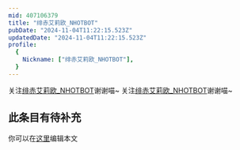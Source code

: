 ```yaml
---
mid: 407106379
title: "绯赤艾莉欧_NHOTBOT"
pubDate: "2024-11-04T11:22:15.523Z"
updatedDate: "2024-11-04T11:22:15.523Z"
profile:
  {
    Nickname: ["绯赤艾莉欧_NHOTBOT"],
  }
---
```


关注[绯赤艾莉欧_NHOTBOT](https://space.bilibili.com/407106379)谢谢喵~ 关注[绯赤艾莉欧_NHOTBOT](https://space.bilibili.com/407106379)谢谢喵~

## 此条目有待补充
你可以在[这里](https://github.com/Yuhanawa/VTuber.ICU/edit/master/src/content/v/绯赤艾莉欧_NHOTBOT/index.md)编辑本文

